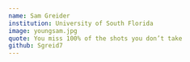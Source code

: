```yaml
---
name: Sam Greider
institution: University of South Florida
image: youngsam.jpg
quote: You miss 100% of the shots you don’t take
github: Sgreid7
---
```

